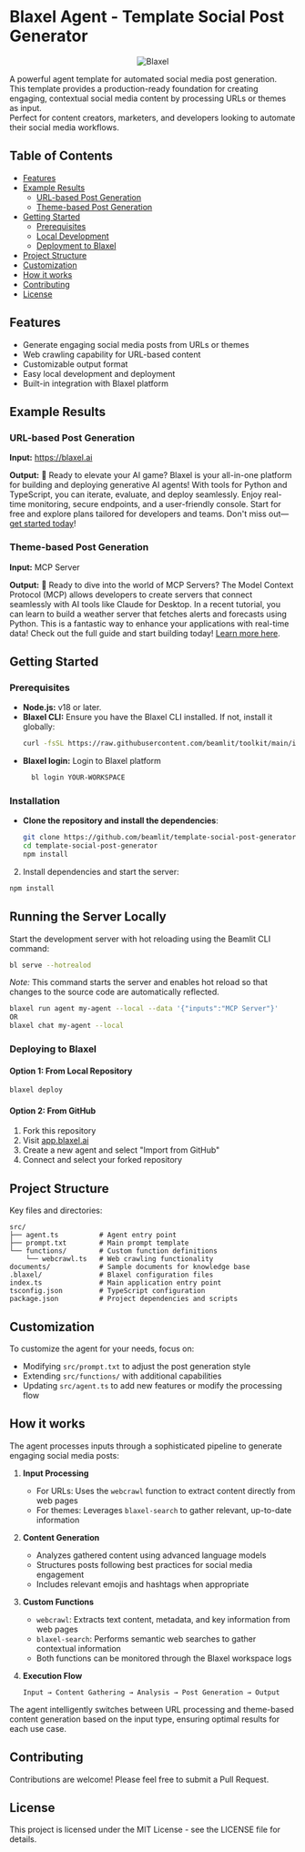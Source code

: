 # Blaxel Agent - Template Social Post Generator

<p align="center">
  <img src="https://blaxel.ai/logo.png" alt="Blaxel"/>
</p>

A powerful agent template for automated social media post generation.  
This template provides a production-ready foundation for creating engaging, contextual social media content by processing URLs or themes as input.  
Perfect for content creators, marketers, and developers looking to automate their social media workflows.

## Table of Contents
- [Features](#features)
- [Example Results](#example-results)
  - [URL-based Post Generation](#url-based-post-generation)
  - [Theme-based Post Generation](#theme-based-post-generation)
- [Getting Started](#getting-started)
  - [Prerequisites](#prerequisites)
  - [Local Development](#local-development)
  - [Deployment to Blaxel](#deployment-to-blaxel)
- [Project Structure](#project-structure)
- [Customization](#customization)
- [How it works](#how-it-works)
- [Contributing](#contributing)
- [License](#license)

## Features
- Generate engaging social media posts from URLs or themes
- Web crawling capability for URL-based content
- Customizable output format
- Easy local development and deployment
- Built-in integration with Blaxel platform

## Example Results

### URL-based Post Generation
**Input:** https://blaxel.ai

**Output:** 
🚀 Ready to elevate your AI game? Blaxel is your all-in-one platform for building and deploying generative AI agents! With tools for Python and TypeScript, you can iterate, evaluate, and deploy seamlessly. Enjoy real-time monitoring, secure endpoints, and a user-friendly console. Start for free and explore plans tailored for developers and teams. Don't miss out—[get started today](https://app.blaxel.ai)!

### Theme-based Post Generation
**Input:** MCP Server

**Output:**
🚀 Ready to dive into the world of MCP Servers? The Model Context Protocol (MCP) allows developers to create servers that connect seamlessly with AI tools like Claude for Desktop. In a recent tutorial, you can learn to build a weather server that fetches alerts and forecasts using Python. This is a fantastic way to enhance your applications with real-time data! Check out the full guide and start building today! [Learn more here](https://modelcontextprotocol.io/quickstart/server).

## Getting Started

### Prerequisites
- **Node.js:** v18 or later.
- **Blaxel CLI:** Ensure you have the Blaxel CLI installed. If not, install it globally:
  ```bash
  curl -fsSL https://raw.githubusercontent.com/beamlit/toolkit/main/install.sh | BINDIR=$HOME/.local/bin sh
  ```
- **Blaxel login:** Login to Blaxel platform
  ```bash
    bl login YOUR-WORKSPACE
  ```

### Installation

- **Clone the repository and install the dependencies**:

  ```bash
  git clone https://github.com/beamlit/template-social-post-generator.git
  cd template-social-post-generator
  npm install
  ```

2. Install dependencies and start the server:
```bash
npm install
```


## Running the Server Locally

Start the development server with hot reloading using the Beamlit CLI command:

```bash
bl serve --hotrealod
```
_Note:_ This command starts the server and enables hot reload so that changes to the source code are automatically reflected.

```bash
blaxel run agent my-agent --local --data '{"inputs":"MCP Server"}'
OR
blaxel chat my-agent --local
```

### Deploying to Blaxel

#### Option 1: From Local Repository
```bash
blaxel deploy
```

#### Option 2: From GitHub
1. Fork this repository
2. Visit [app.blaxel.ai](https://app.blaxel.ai)
3. Create a new agent and select "Import from GitHub"
4. Connect and select your forked repository

## Project Structure

Key files and directories:
```
src/
├── agent.ts          # Agent entry point
├── prompt.txt        # Main prompt template
└── functions/        # Custom function definitions
    └── webcrawl.ts   # Web crawling functionality
documents/            # Sample documents for knowledge base
.blaxel/              # Blaxel configuration files
index.ts              # Main application entry point
tsconfig.json         # TypeScript configuration
package.json          # Project dependencies and scripts
```

## Customization

To customize the agent for your needs, focus on:
- Modifying `src/prompt.txt` to adjust the post generation style
- Extending `src/functions/` with additional capabilities
- Updating `src/agent.ts` to add new features or modify the processing flow

## How it works

The agent processes inputs through a sophisticated pipeline to generate engaging social media posts:

1. **Input Processing**
   - For URLs: Uses the `webcrawl` function to extract content directly from web pages
   - For themes: Leverages `blaxel-search` to gather relevant, up-to-date information

2. **Content Generation**
   - Analyzes gathered content using advanced language models
   - Structures posts following best practices for social media engagement
   - Includes relevant emojis and hashtags when appropriate

3. **Custom Functions**
   - `webcrawl`: Extracts text content, metadata, and key information from web pages
   - `blaxel-search`: Performs semantic web searches to gather contextual information
   - Both functions can be monitored through the Blaxel workspace logs

4. **Execution Flow**
   ```
   Input → Content Gathering → Analysis → Post Generation → Output
   ```

The agent intelligently switches between URL processing and theme-based content generation based on the input type, ensuring optimal results for each use case.

## Contributing

Contributions are welcome! Please feel free to submit a Pull Request.

## License

This project is licensed under the MIT License - see the LICENSE file for details.